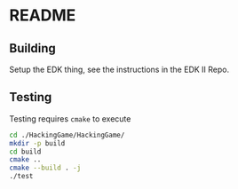 # README
## Building

Setup the EDK thing, see the instructions in the EDK II Repo.

## Testing

Testing requires `cmake` to execute

```bash
cd ./HackingGame/HackingGame/
mkdir -p build
cd build
cmake ..
cmake --build . -j
./test
```
